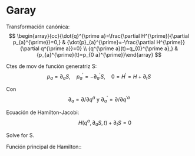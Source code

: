 
# Garay

Transformación canónica:
$$
\begin{array}{cc}{\dot{q}^{\prime a}=\frac{\partial H^{\prime}}{\partial p_{a}^{\prime}}=0,} & {\dot{p}_{a}^{\prime}=-\frac{\partial H^{\prime}}{\partial q^{\prime a}}=0} \\ {q^{\prime a}(t)=q_{0}^{\prime a},} & {p_{a}^{\prime}(t)=p_{0 a}^{\prime}}\end{array}
$$

Ctes de mov de función generatriz S:
$$
p_{a}=\partial_{a} S, \quad p_{a}^{\prime}=-\partial_{a}^{\prime} S, \quad 0=H^{\prime}=H+\partial_{t} S
$$

Con
$$
{\partial_{a}=\partial / \partial q^{a} \text { y } \partial_{a}^{\prime}=\partial / \partial q^{\prime a}}
$$

Ecuación de Hamilton-Jacobi:
$$
{\qquad H\left(q^{a}, \partial_{a} S, t\right)+\partial_{t} S=0}
$$

Solve for S.

Función principal de Hamilton::

<!--stackedit_data:
eyJoaXN0b3J5IjpbMzg3MjM2OTA0LC0yMjkyNDI0NiwxNDE4OT
IxOTQxXX0=
-->